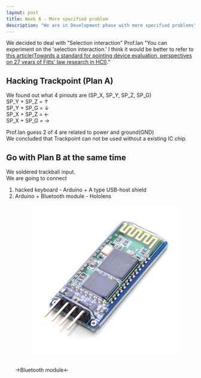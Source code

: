```yaml
---
layout: post
title: Week 8 - More specified problem
description: "We are in Development phase with more specified problems"
---
```

We decided to deal with "Selection interaction"
Prof.Ian "You can experiment on the 'selection interaction.' I think it would be better to refer to [this article(Towards a standard for pointing device evaluation, perspectives on 27 years of Fitts' law research in HCI)](https://dl.acm.org/citation.cfm?id=1056155)."

## Hacking Trackpoint (Plan A) <br>
We found out what 4 pinouts are (SP_X, SP_Y, SP_Z, SP_G) <br>
SP_Y + SP_Z = ↑ <br>
SP_Y + SP_G = ↓ <br>
SP_X + SP_Z = ← <br>
SP_X + SP_G = → <br>

Prof.Ian guess 2 of 4 are related to power and ground(GND) <br>
We concluded that Trackpoint can not be used without a existing IC chip. <br>

## Go with Plan B at the same time <br>
We soldered trackball input. <br>
We are going to connect <br>
1. hacked keyboard - Arduino + A type USB-host shield <br>
2. Arduino + Bluetooth module - Hololens  <br>
    <figure>
        <img src="/img/bluetooth_module.jpg">
    </figure> <br>
    ->Bluetooth module<-<br>

